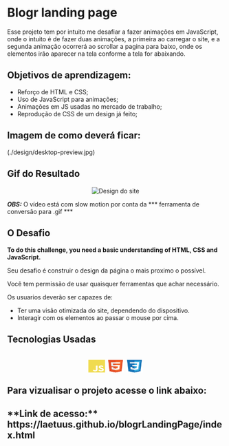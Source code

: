 <h1 align="centre">Blogr landing page</h1>

Esse projeto tem por intuito me desafiar a fazer animações em JavaScript, onde o intuito é de fazer duas animações, a primeira ao carregar o site, e a segunda animação ocorrerá ao scrollar a pagina para baixo, onde os elementos irão aparecer na tela conforme a tela for abaixando.

## Objetivos de aprendizagem:
- Reforço de HTML e CSS;
- Uso de JavaScript para animações;
- Animações em JS usadas no mercado de trabalho;
- Reprodução de CSS de um design já feito;

<h2 align="centre">Imagem de como deverá ficar:</h2>

(./design/desktop-preview.jpg)


<h2 align="centre"> Gif do Resultado</h2>
<div align="center">
    <img align="center" alt="Design do site" height="400" width="500" src="./assets/design/resultado_final.gif"> 
</div>

***OBS:*** O vídeo está com slow motion por conta da *** ferramenta de conversão para .gif ***


## O Desafio
**To do this challenge, you need a basic understanding of HTML, CSS and JavaScript.**

Seu desafio é construir o design da página o mais proximo o possível.

Você tem permissão de usar quaisquer ferramentas que achar necessário.

Os usuarios deverão ser capazes de:

- Ter uma visão otimizada do site, dependendo do dispositivo. 
- Interagir com os elementos ao passar o mouse por cima.

<h2 align="centre">Tecnologias Usadas</h2>

<div align="center">
     <div style="display: inline_block margin-left:auto margin-rigth:auto"><br>
        <img align="center" alt="JavaScript icon" height="30" width="40" src="https://raw.githubusercontent.com/devicons/devicon/master/icons/javascript/javascript-plain.svg">  
       <img align="center" alt="HTML icon" height="30" width="40" src="https://raw.githubusercontent.com/devicons/devicon/master/icons/html5/html5-original.svg">
       <img align="center" alt="CSS icon" height="30" width="40" src="https://raw.githubusercontent.com/devicons/devicon/master/icons/css3/css3-original.svg">
    </div>
</div>

<div align="centre">
<h2 align="centre"> Para vizualisar o projeto acesse o link abaixo:<h2>

<p>**Link de acesso:** https://laetuus.github.io/blogrLandingPage/index.html</p>

